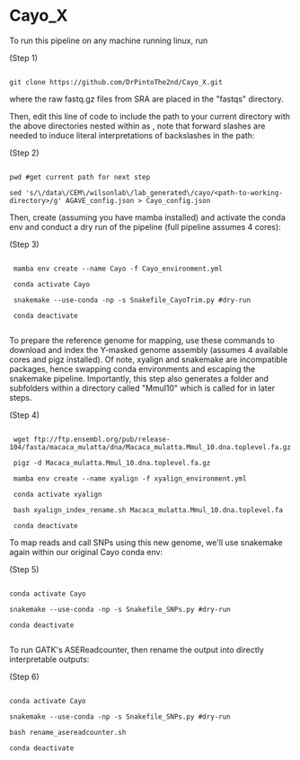 # Cayo_X

To run this pipeline on any machine running linux, run 

(Step 1)

```

git clone https://github.com/DrPintoThe2nd/Cayo_X.git

```

where the raw fastq.gz files from SRA are placed in the "fastqs" directory. 

Then, edit this line of code to include the path to your current directory with the above directories nested within as <path-to-working-directory>, note that forward slashes are needed to induce literal interpretations of backslashes in the path:

(Step 2)
 
```
 
pwd #get current path for next step
 
sed 's/\/data\/CEM\/wilsonlab\/lab_generated\/cayo/<path-to-working-directory>/g' AGAVE_config.json > Cayo_config.json

```

Then, create (assuming you have mamba installed) and activate the conda env and conduct a dry run of the pipeline (full pipeline assumes 4 cores):

(Step 3)

```

 mamba env create --name Cayo -f Cayo_environment.yml

 conda activate Cayo

 snakemake --use-conda -np -s Snakefile_CayoTrim.py #dry-run

 conda deactivate 
 
```

To prepare the reference genome for mapping, use these commands to download and index the Y-masked genome assembly (assumes 4 available cores and pigz installed). Of note, xyalign and snakemake are incompatible packages, hence swapping conda environments and escaping the snakemake pipeline. Importantly, this step also generates a folder and subfolders within a directory called "Mmul10" which is called for in later steps.
 
(Step 4)
 
```
 
 wget ftp://ftp.ensembl.org/pub/release-104/fasta/macaca_mulatta/dna/Macaca_mulatta.Mmul_10.dna.toplevel.fa.gz
 
 pigz -d Macaca_mulatta.Mmul_10.dna.toplevel.fa.gz

 mamba env create --name xyalign -f xyalign_environment.yml
 
 conda activate xyalign
 
 bash xyalign_index_rename.sh Macaca_mulatta.Mmul_10.dna.toplevel.fa
 
 conda deactivate

```
 
To map reads and call SNPs using this new genome, we'll use snakemake again within our original Cayo conda env:

(Step 5)
 
```
 
conda activate Cayo
 
snakemake --use-conda -np -s Snakefile_SNPs.py #dry-run
 
conda deactivate
 
```
 
To run GATK's ASEReadcounter, then rename the output into directly interpretable outputs:
 
(Step 6)
 
 ```
 
conda activate Cayo
 
snakemake --use-conda -np -s Snakefile_SNPs.py #dry-run
 
bash rename_asereadcounter.sh
 
conda deactivate
 
 ```
 
 
 
 
 
